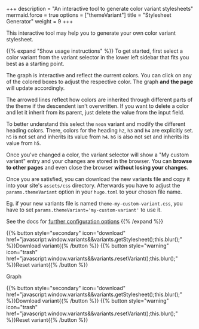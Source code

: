 +++
description = "An interactive tool to generate color variant stylesheets"
mermaid.force = true
options = ["themeVariant"]
title = "Stylesheet Generator"
weight = 9
+++

This interactive tool may help you to generate your own color variant stylesheet.

{{% expand "Show usage instructions" %}}
To get started, first select a color variant from the variant selector in the lower left sidebar that fits you best as a starting point.

The graph is interactive and reflect the current colors. You can click on any of the colored boxes to adjust the respective color. The graph **and the page** will update accordingly.

The arrowed lines reflect how colors are inherited through different parts of the theme if the descendent isn't overwritten. If you want to delete a color and let it inherit from its parent, just delete the value from the input field.

To better understand this select the `neon` variant and modify the different heading colors. There, colors for the heading `h2`, `h3` and `h4` are explicitly set. `h5` is not set and inherits its value from `h4`. `h6` is also not set and inherits its value from `h5`.

Once you've changed a color, the variant selector will show a "My custom variant" entry and your changes are stored in the browser. You can **browse to other pages** and even close the browser **without losing your changes**.

Once you are satisfied, you can download the new variants file and copy it into your site's `assets/css` directory. Afterwards you have to adjust the `params.themeVariant` option in your `hugo.toml` to your chosen file name.

Eg. if your new variants file is named `theme-my-custom-variant.css`, you have to set `params.themeVariant='my-custom-variant'` to use it.

See the docs for [further configuration options](configuration/appearance/branding)
{{% /expand %}}

{{% button style="secondary" icon="download" href="javascript:window.variants&&variants.getStylesheet();this.blur();" %}}Download variant{{% /button %}}
{{% button style="warning" icon="trash" href="javascript:window.variants&&variants.resetVariant();this.blur();" %}}Reset variant{{% /button %}}

<div id="R-vargenerator" class="mermaid zoomable" style="background-color: var(--INTERNAL-MAIN-TEXT-color);">Graph</div>

{{% button style="secondary" icon="download" href="javascript:window.variants&&variants.getStylesheet();this.blur();" %}}Download variant{{% /button %}}
{{% button style="warning" icon="trash" href="javascript:window.variants&&variants.resetVariant();this.blur();" %}}Reset variant{{% /button %}}

<script>
window.variants && variants.generator( '#R-vargenerator' );
</script>
